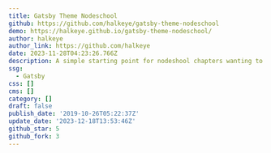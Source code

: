 ```yaml
---
title: Gatsby Theme Nodeschool
github: https://github.com/halkeye/gatsby-theme-nodeschool
demo: https://halkeye.github.io/gatsby-theme-nodeschool/
author: halkeye
author_link: https://github.com/halkeye
date: 2023-11-28T04:23:26.766Z
description: A simple starting point for nodeshool chapters wanting to have gatsby
ssg:
  - Gatsby
css: []
cms: []
category: []
draft: false
publish_date: '2019-10-26T05:22:37Z'
update_date: '2023-12-18T13:53:46Z'
github_star: 5
github_fork: 3
---
```

